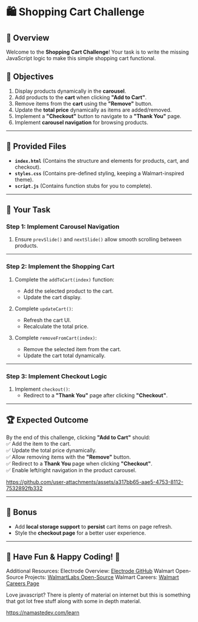 # 🛍️ Shopping Cart Challenge  

## 📌 Overview  
Welcome to the **Shopping Cart Challenge**! Your task is to write the missing JavaScript logic to make this simple shopping cart functional.  

## 🎯 Objectives  
1. Display products dynamically in the **carousel**.  
2. Add products to the **cart** when clicking **"Add to Cart"**.  
3. Remove items from the **cart** using the **"Remove"** button.  
4. Update the **total price** dynamically as items are added/removed.  
5. Implement a **"Checkout"** button to navigate to a **"Thank You"** page.  
6. Implement **carousel navigation** for browsing products.  

---

## 📂 Provided Files  

- **`index.html`** (Contains the structure and elements for products, cart, and checkout).  
- **`styles.css`** (Contains pre-defined styling, keeping a Walmart-inspired theme).  
- **`script.js`** (Contains function stubs for you to complete).  

---

## 🚀 Your Task  

### **Step 1: Implement Carousel Navigation**  
1. Ensure `prevSlide()` and `nextSlide()` allow smooth scrolling between products.

---

### **Step 2: Implement the Shopping Cart**  
1. Complete the `addToCart(index)` function:  
   - Add the selected product to the cart.  
   - Update the cart display.  

2. Complete `updateCart()`:  
   - Refresh the cart UI.  
   - Recalculate the total price.  

3. Complete `removeFromCart(index)`:  
   - Remove the selected item from the cart.  
   - Update the cart total dynamically.  

---

### **Step 3: Implement Checkout Logic**  
1. Implement `checkout()`:  
   - Redirect to a **"Thank You"** page after clicking **"Checkout"**.  

---

## 🏆 Expected Outcome  
By the end of this challenge, clicking **"Add to Cart"** should:  
✅ Add the item to the cart.  
✅ Update the total price dynamically.  
✅ Allow removing items with the **"Remove"** button.  
✅ Redirect to a **Thank You** page when clicking **"Checkout"**.  
✅ Enable left/right navigation in the product carousel.  


https://github.com/user-attachments/assets/a317bb65-aae5-4753-8112-7532892fb332



---

## 🔗 Bonus  
- Add **local storage support** to **persist** cart items on page refresh.  
- Style the **checkout page** for a better user experience.  

---

## 🎉 Have Fun & Happy Coding! 🚀  

Additional Resources:
Electrode Overview: [Electrode GitHub](https://github.com/walmartlabs/electrode)
Walmart Open-Source Projects: [WalmartLabs Open-Source](https://github.com/walmartlabs)
Walmart Careers: [Walmart Careers Page](https://careers.walmart.com/)


Love javascript? 
There is plenty of material on internet but this is something that got lot free stuff along with some in depth material.

https://namastedev.com/learn
